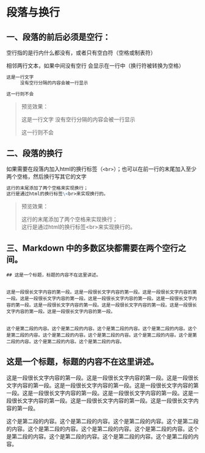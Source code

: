 段落与换行
===

## 一、段落的前后必须是空行：

空行指的是行内什么都没有，或者只有空白符（空格或制表符）

相邻两行文本，如果中间没有空行
会显示在一行中（换行符被转换为空格）

```markdown
这是一行文字
     没有空行分隔的内容会被一行显示

这一行则不会
```
> 预览效果：
>
>这是一行文字
>     没有空行分隔的内容会被一行显示
>
>这一行则不会

## 二、段落的换行

如果需要在段落内加入html的换行标签（`<br>`）；也可以在前一行的末尾加入至少两个空格，然后换行写其它的文字
```markdown
这行的末尾添加了两个空格来实现换行；  
这行是通过html的换行标签\<br>来实现换行的。
```

> 预览效果：
> 
> 这行的末尾添加了两个空格来实现换行；  
> 这行是通过html的换行标签\<br>来实现换行的。



## 三、Markdown 中的多数区块都需要在两个空行之间。
```markdowm
## 这是一个标题，标题的内容不在这里讲述。


这是一段很长文字内容的第一段。这是一段很长文字内容的第一段。这是一段很长文字内容的第一段。这是一段很长文字内容的第一段。这是一段很长文字内容的第一段。这是一段很长文字内容的第一段。这是一段很长文字内容的第一段。这是一段很长文字内容的第一段。这是一段很长文字内容的第一段。这是一段很长文字内容的第一段。


这个是第二段的内容。这个是第二段的内容。这个是第二段的内容。这个是第二段的内容。这个是第二段的内容。这个是第二段的内容。这个是第二段的内容。这个是第二段的内容。这个是第二段的内容。这个是第二段的内容。这个是第二段的内容。
```

## 这是一个标题，标题的内容不在这里讲述。


这是一段很长文字内容的第一段。这是一段很长文字内容的第一段。这是一段很长文字内容的第一段。这是一段很长文字内容的第一段。这是一段很长文字内容的第一段。这是一段很长文字内容的第一段。这是一段很长文字内容的第一段。这是一段很长文字内容的第一段。这是一段很长文字内容的第一段。这是一段很长文字内容的第一段。


这个是第二段的内容。这个是第二段的内容。这个是第二段的内容。这个是第二段的内容。这个是第二段的内容。这个是第二段的内容。这个是第二段的内容。这个是第二段的内容。这个是第二段的内容。这个是第二段的内容。这个是第二段的内容。